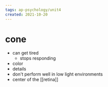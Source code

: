 ```yaml
---
tags: ap-psychology/unit4 
created: 2021-10-20
---
```


# cone

- can get tired
	- stops responding
- color
- details
- don't perform well in low light environments
- center of the [[retina]] 
